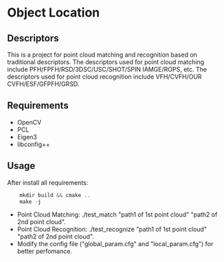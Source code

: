 # Object Location

## Descriptors

This is a project for point cloud matching and recognition based on traditional descriptors. The descriptors used for point cloud matching include PFH/FPFH/RSD/3DSC/USC/SHOT/SPIN IAMGE/ROPS, etc. The descriptors used for point cloud recognition include VFH/CVFH/OUR CVFH/ESF/GFPFH/GRSD.

## Requirements

- OpenCV
- PCL
- Eigen3
- libconfig++

## Usage

After install all requirements:

```C++
    mkdir build && cmake ..
    make -j
```

- Point Cloud Matching: ./test_match "path1 of 1st point cloud" "path2 of 2nd point cloud".
- Point Cloud Recognition: ./test_recognize "path1 of 1st point cloud" "path2 of 2nd point cloud".
- Modify the config file ("global_param.cfg" and "local_param.cfg") for better perfomance.
